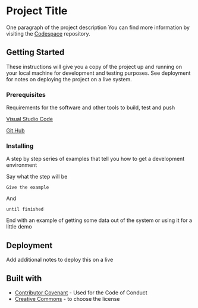 # Project Title

One paragraph of the project description
You can find more information by visiting the [Codespace](https://codespaceacademy.com/) repository.

## Getting Started

These instructions will give you a copy of the project up and running on your local machine for development and testing purposes. See deployment for notes on deploying the project on a live system.

### Prerequisites

Requirements for the software and other tools to build, test and push 

[Visual Studio Code](https://code.visualstudio.com/)

[Git Hub](https://github.com/)

### Installing

A step by step series of examples that tell you how to get a development environment 

Say what the step will be

```
Give the example
```

And 

```
until finished
```

End with an example of getting some data out of the system or using it for a little demo

## Deployment

Add additional notes to deploy this on a live 

## Built with

- [Contributor Covenant](https://google.com/) - Used for the Code of Conduct
- [Creative Commons](https://google.com/) -  to choose the license
  
